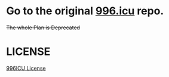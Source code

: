 # Go to the original [996.icu](https://github.com/996icu/996.ICU/) repo. 
~~The whole Plan is Deprecated~~

# LICENSE
[996ICU License](https://github.com/996icu/996.ICU/blob/master/LICENSE)

